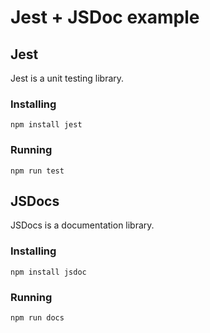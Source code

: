 # Jest + JSDoc example

## Jest

Jest is a unit testing library.

### Installing

    npm install jest

### Running

    npm run test

## JSDocs

JSDocs is a documentation library.

### Installing

    npm install jsdoc

### Running

    npm run docs
